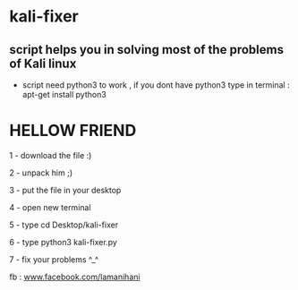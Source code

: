 # kali-fixer
script helps you in solving most of the problems of Kali linux
--------------

 -  script need python3 to work , if you dont have python3 type in terminal : apt-get install python3

# HELLOW FRIEND 

1 - download the file :)

2 - unpack him ;)

3 - put the file in your desktop

4 - open new terminal

5 - type cd Desktop/kali-fixer

6 - type python3 kali-fixer.py

7 - fix your problems ^_^ 

fb : www.facebook.com/lamanihani
